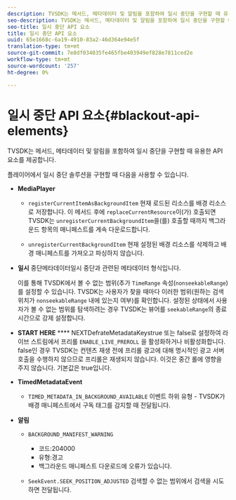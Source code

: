 ```yaml
---
description: TVSDK는 메서드, 메타데이터 및 알림을 포함하여 일시 중단을 구현할 때 유용한 API 요소를 제공합니다.
seo-description: TVSDK는 메서드, 메타데이터 및 알림을 포함하여 일시 중단을 구현할 때 유용한 API 요소를 제공합니다.
seo-title: 일시 중단 API 요소
title: 일시 중단 API 요소
uuid: 65e1668c-6a19-4910-83a2-46d364e94e5f
translation-type: tm+mt
source-git-commit: 7e8df034035fe465fbe403949ef828e7811ced2e
workflow-type: tm+mt
source-wordcount: '257'
ht-degree: 0%

---
```



# 일시 중단 API 요소{#blackout-api-elements}

TVSDK는 메서드, 메타데이터 및 알림을 포함하여 일시 중단을 구현할 때 유용한 API 요소를 제공합니다.

플레이어에서 일시 중단 솔루션을 구현할 때 다음을 사용할 수 있습니다.

* **MediaPlayer**

   * `registerCurrentItemAsBackgroundItem` 현재 로드된 리소스를 배경 리소스로 저장합니다. 이 메서드 후에 `replaceCurrentResource`이(가) 호출되면 TVSDK는 `unregisterCurrentBackgroundItem`을(를) 호출할 때까지 백그라운드 항목의 매니페스트를 계속 다운로드합니다.

   * `unregisterCurrentBackgroundItem`  현재 설정된 배경 리소스를 삭제하고 배경 매니페스트를 가져오고 파싱하지 않습니다.

* **일시** 중단메타데이터일시 중단과 관련된 메타데이터 형식입니다.

   이를 통해 TVSDK에서 볼 수 없는 범위(추가 `TimeRange` 속성(`nonseekableRange`)를 설정할 수 있습니다. TVSDK는 사용자가 찾을 때마다 이러한 범위(원하는 검색 위치가 `nonseekableRange` 내에 있는지 여부)를 확인합니다. 설정된 상태에서 사용자가 볼 수 없는 범위를 탐색하려는 경우 TVSDK는 뷰어를 `seekableRange`의 종료 시간으로 강제 설정합니다.

* **START HERE** **** NEXTDefrateMetadataKeystrue 또는 false로 설정하여 라이브 스트림에서 프리롤 `ENABLE_LIVE_PREROLL` 을 활성화하거나 비활성화합니다. false인 경우 TVSDK는 컨텐츠 재생 전에 프리롤 광고에 대해 명시적인 광고 서버 호출을 수행하지 않으므로 프리롤은 재생되지 않습니다. 이것은 중간 롤에 영향을 주지 않습니다. 기본값은 true입니다.

* **TimedMetadataEvent**

   * `TIMED_METADATA_IN_BACKGROUND_AVAILABLE` 이벤트 하위 유형 - TVSDK가 배경 매니페스트에서 구독 태그를 감지할 때 전달됩니다.

* **알림**

   * `BACKGROUND_MANIFEST_WARNING`

      * 코드:204000
      * 유형:경고
      * 백그라운드 매니페스트 다운로드에 오류가 있습니다.
   * `SeekEvent.SEEK_POSITION_ADJUSTED` 검색할 수 없는 범위에서 검색을 시도하면 전달됩니다.


